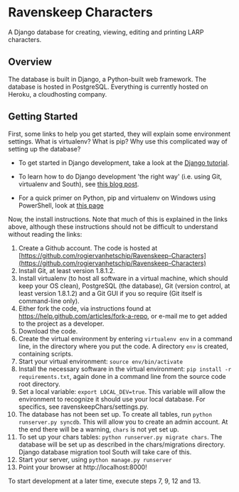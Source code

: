 # Ravenskeep Characters

A Django database for creating, viewing, editing and printing LARP characters.

## Overview

The database is built in Django, a Python-built web framework. The database is hosted in PostgreSQL. Everything is currently hosted on Heroku, a cloudhosting company.

## Getting Started

First, some links to help you get started, they will explain some environment settings. What is virtualenv? What is pip? Why use this complicated way of setting up the database?

* To get started in Django development, take a look at the [Django tutorial](https://docs.djangoproject.com/en/dev/intro/tutorial01/).

* To learn how to do Django development 'the right way' (i.e. using Git, virtualenv and South), see [this blog post](http://www.jeffknupp.com/blog/2012/02/09/starting-a-django-project-the-right-way/).

* For a quick primer on Python, pip and virtualenv on Windows using PowerShell, look at [this page](http://www.tylerbutler.com/2012/05/how-to-install-python-pip-and-virtualenv-on-windows-with-powershell/)

Now, the install instructions. Note that much of this is explained in the links above, although these instructions should not be difficult to understand without reading the links:

1. Create a Github account. The code is hosted at [https://github.com/rogiervanhetschip/Ravenskeep-Characters](https://github.com/rogiervanhetschip/Ravenskeep-Characters)
2. Install Git, at least version 1.8.1.2.
3. Install virtualenv (to host all software in a virtual machine, which should keep your OS clean), PostgreSQL (the database), Git (version control, at least version 1.8.1.2) and a Git GUI if you so require (Git itself is command-line only).
4. Either fork the code, via instructions found at https://help.github.com/articles/fork-a-repo, or e-mail me to get added to the project as a developer.
5. Download the code.
6. Create the virtual environment by entering `virtualenv env` in a command line, in the directory where you put the code. A directory `env` is created, containing scripts.
7. Start your virtual environment: `source env/bin/activate`
8. Install the necessary software in the virtual environment: `pip install -r requirements.txt`, again done in a command line from the source code root directory.
9. Set a local variable: `export LOCAL_DEV=true`. This variable will allow the environment to recognize it should use your local database. For specifics, see ravenskeepChars/settings.py.
10. The database has not been set up. To create all tables, run `python runserver.py syncdb`. This will allow you to create an admin account. At the end there will be a warning, `chars` is not yet set up.
11. To set up your chars tables: `python runserver.py migrate chars`. The database will be set up as described in the chars/migrations directory. Django database migration tool South will take care of this.
12. Start your server, using `python manage.py runserver`
13. Point your browser at http://localhost:8000!

To start development at a later time, execute steps 7, 9, 12 and 13.

